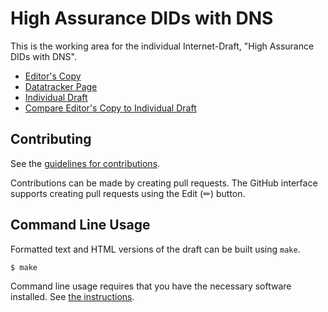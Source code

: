 # High Assurance DIDs with DNS

This is the working area for the individual Internet-Draft, "High Assurance DIDs with DNS".

* [Editor's Copy](https://CIRALabs.github.io/high-assurance-did-web/#go.draft-carter-high-assurance-dids-with-dns.html)
* [Datatracker Page](https://datatracker.ietf.org/doc/draft-carter-high-assurance-dids-with-dns)
* [Individual Draft](https://datatracker.ietf.org/doc/html/draft-carter-high-assurance-dids-with-dns)
* [Compare Editor's Copy to Individual Draft](https://CIRALabs.github.io/high-assurance-did-web/#go.draft-carter-high-assurance-dids-with-dns.diff)


## Contributing

See the
[guidelines for contributions](https://github.com/CIRALabs/high-assurance-did-web/blob/main/CONTRIBUTING.md).

Contributions can be made by creating pull requests.
The GitHub interface supports creating pull requests using the Edit (✏) button.


## Command Line Usage

Formatted text and HTML versions of the draft can be built using `make`.

```sh
$ make
```

Command line usage requires that you have the necessary software installed.  See
[the instructions](https://github.com/martinthomson/i-d-template/blob/main/doc/SETUP.md).

